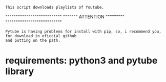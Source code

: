     This script downloads playlists of Youtube.

"""""""""""""""""""""""""""
""""""" ATTENTION """""""""
"""""""""""""""""""""""""""

    Pytube is having problems for install with pip, so, i recommend you, for download in oficcial github
    and putting on the path.


# requirements: python3 and pytube library 

